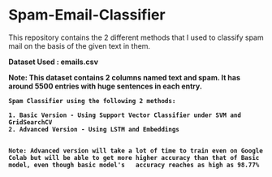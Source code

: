 # Spam-Email-Classifier
This repository contains the 2 different methods that I used to classify spam mail on the basis of the given text in them.

<b>
Dataset Used : emails.csv
  
Note: This dataset contains 2 columns named text and spam. It has around 5500 entries with huge sentences in each entry.


    Spam Classifier using the following 2 methods:

    1. Basic Version - Using Support Vector Classifier under SVM and GridSearchCV
    2. Advanced Version - Using LSTM and Embeddings


    Note: Advanced version will take a lot of time to train even on Google Colab but will be able to get more higher accuracy than that of Basic model, even though basic model's   accuracy reaches as high as 98.77%

    
      
  </b>
